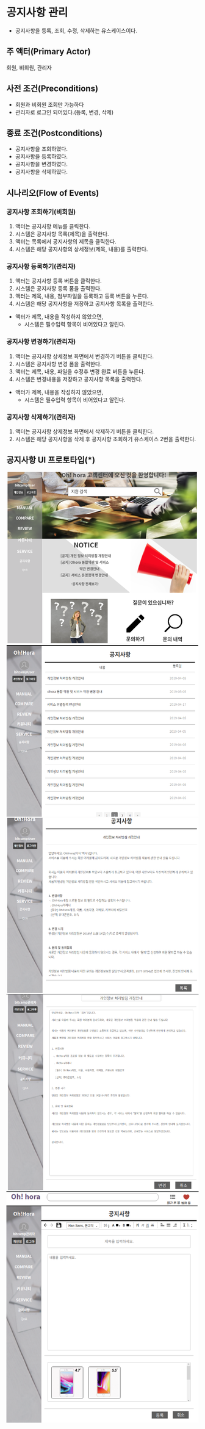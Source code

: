 # 공지사항 관리
- 공지사항을 등록, 조회, 수정, 삭제하는 유스케이스이다.

## 주 액터(Primary Actor)
회원, 비회원, 관리자

## 사전 조건(Preconditions)
- 회원과 비회원 조회만 가능하다
- 관리자로 로그인 되어있다.(등록, 변경, 삭제)

## 종료 조건(Postconditions)
- 공지사항을 조회하였다.
- 공지사항을 등록하였다.
- 공지사항을 변경하였다.
- 공지사항을 삭제하였다.

## 시나리오(Flow of Events)

### 공지사항 조회하기(비회원)
1. 액터는 공지사항 메뉴를 클릭한다.
2. 시스템은 공지사항 목록(제목)을 출력한다.
3. 액터는 목록에서 공지사항의 제목을 클릭한다.
4. 시스템은 해당 공지사항의 상세정보(제목, 내용)를 출력한다.

### 공지사항 등록하기(관리자)
1. 액터는 공지사항 등록 버튼을 클릭한다.
2. 시스템은 공지사항 등록 폼을 출력한다.
3. 액터는 제목, 내용, 첨부파일을 등록하고 등록 버튼을 누른다.
4. 시스템은 해당 공지사항을 저장하고 공지사항 목록을 출력한다.
  - 액터가 제목, 내용을 작성하지 않았으면,
    - 시스템은 필수입력 항목이 비어있다고 알린다.

### 공지사항 변경하기(관리자)
1. 액터는 공지사항 상세정보 화면에서 변경하기 버튼을 클릭한다.
2. 시스템은 공지사항 변경 폼을 출력한다.
3. 액터는 제목, 내용, 파일을 수정후 변경 완료 버튼을 누른다.
4. 시스템은 변경내용을 저장하고 공지사항 목록을 출력한다.
  - 액터가 제목, 내용을 작성하지 않았으면,
    - 시스템은 필수입력 항목이 비어있다고 알린다.

### 공지사항 삭제하기(관리자)
1. 액터는 공지사항 상제정보 화면에서 삭제하기 버튼을 클릭한다.
2. 시스템은 해당 공지사항을 삭제 후 공지사항 조회하기 유스케이스 2번을 출력한다.

## 공지사항 UI 프로토타입(*)
![공지사항 인덱스](./images/공지사항1.png)
![공지사항 인덱스2](./images/공지사항2.png)
![공지사항 리스트](./images/공지사항3.png)
![공지사항 디테일](./images/공지사항4.png)
![공지사항 등록폼](./images/공지사항5.png)